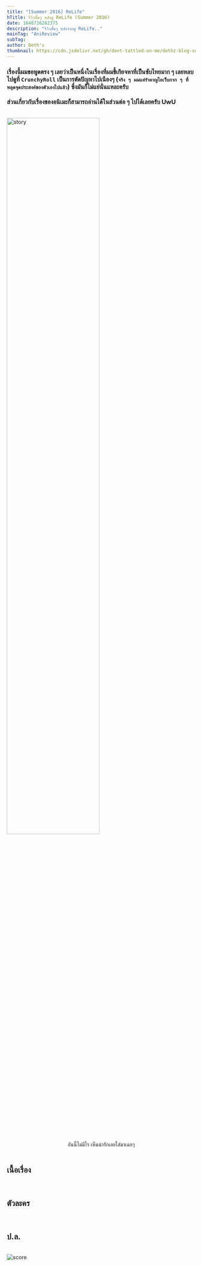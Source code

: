```yaml
---
title: "[Summer 2016] ReLife"
hTitle: รีวิวสั้นๆ หลังดู ReLife (Summer 2016)
date: 1648716262375
description: "รีวิวสั้นๆ หลังจากดู ReLife.."
mainTag: "AniReview"
subTag: 
author: Deth's
thumbnail: https://cdn.jsdelivr.net/gh/dont-tattled-on-me/dethz-blog-source@main/aniRev/relife/thumbnail.webp
---
```

### เรื่องนี้ผมขอพูดตรง ๆ เลยว่าเป็นหนึ่งในเรื่องที่ผมขี้เกียจหาที่เป็นซับไทยมาก ๆ เลยหลบไปดูที่ `CrunchyRoll` เป็นการตัดปัญหาไปเนืองๆ (`จริง ๆ ผมแค่รำคาญไอเว็บกาก ๆ ที่หลุดจุดประสงค์ของตัวเองไปแล้ว`) ซึ่งมันก็ไม่แย่นั่นแหละครับ <br /><br />ส่วนเกี่ยวกับเรื่องของอนิเมะก็สามารถอ่านได้ในส่วนต่อ ๆ ไปได้เลยครับ UwU
<br />
<img src="https://cdn.jsdelivr.net/gh/dont-tattled-on-me/dethz-blog-source@main/aniRev/relife/01.jpg" alt="story" class="img-w-desp" width="70%" />
<center>อันนี้ไม่มีไร เห็นน่ารักเลยใส่มาเฉยๆ</center>
<br />

## เนื้อเรื่อง
<br />

## ตัวละคร
<br />

## ป.ล.
<br />

<img src="https://img.shields.io/badge/Score-8%2F10-coral?style=for-the-badge" alt="score">